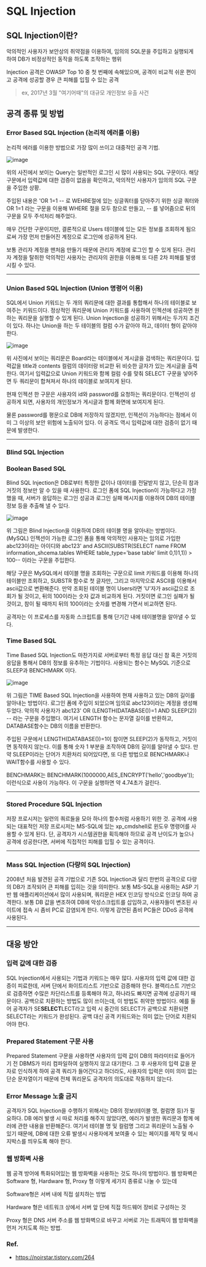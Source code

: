 # SQL Injection

## SQL Injection이란?

 악의적인 사용자가 보안상의 취약점을 이용하여, 임의의 SQL문을 주입하고 실행되게 하여 DB가 비정상적인 동작을 하도록 조작하는 행위
 
 Injection 공격은 OWASP Top 10 중 첫 번째에 속해있으며, 공격이 비교적 쉬운 편이고 공격에 성공할 경우 큰 피해를 입힐 수 있는 공격
 
 > ex, 2017년 3월 "여기어때"의 대규모 개인정보 유출 사건 
 
## 공격 종류 및 방법

### Error Based SQL Injection (논리적 에러를 이용)

 논리적 에러를 이용한 방법으로 가장 많이 쓰이고 대중적인 공격 기법.
 
 ![image](https://user-images.githubusercontent.com/32594290/102340570-0ab53400-3fda-11eb-9a7e-f51d366c083d.png)

 위의 사진에서 보이는 Query는 일반적인 로그인 시 많이 사용되는 SQL 구문이다. 해당 구문에서 입력값에 대한 검증이 없음을 확인하고, 악의적인
 사용자가 임의의 SQL 구문을 주입한 상황.

 주입된 내용은 'OR 1=1 -- 로 WEHRE절에 있는 싱글쿼터를 닫아주기 위한 싱글 쿼터와 OR 1=1 라는 구문을 이용해 WHERE 절을 모두 참으로 만들고,
 -- 를 넣어줌으로 뒤의 구문을 모두 주석처리 해주었다.

 매우 간단한 구문이지만, 결론적으로 Users 테이블에 있는 모든 정보를 조회하게 됨으로써 가장 먼저 만들어진 계정으로 로그인에 성공하게 된다.

 보통 관리자 계정을 맨처음 만들기 때문에 관리자 계정에 로그인 할 수 있게 된다. 관리자 계정을 탈취한 악의적인 사용자는 관리자의 권한을 이용해
 또 다른 2차 피해를 발생시킬 수 있다.

- - -

### Union Based SQL Injection (Union 명령어 이용)

 SQL에서 Union 키워드는 두 개의 쿼리문에 대한 결과를 통합해서 하나의 테이블로 보여주는 키워드이다. 정상적인 쿼리문에 Union 키워드를 사용하여
 인젝션에 성공하면 원하는 쿼리문을 실행할 수 있게 된다. Union Injection을 성공하기 위해서는 두가지 조건이 있다. 하나는 Union을 하는 두 테이블의
 컬럼 수가 같아야 하고, 데이터 형이 같아야 한다.
 
 ![image](https://user-images.githubusercontent.com/32594290/102341031-9e870000-3fda-11eb-86c5-34e97c901818.png)

 위 사진에서 보이는 쿼리문은 Board라는 테이블에서 게시글을 검색하는 쿼리문이다. 입력값을 title과 contents 컬럼의 데이터랑 비교한 뒤
 비슷한 글자가 있는 게시글을 출력한다. 여기서 입력값으로 Union 키워드와 함께 컬럼 수를 맞춰 SELECT 구문을 넣어주면 두 쿼리문이 합쳐져서
 하나의 테이블로 보여지게 된다.
 
 현재 인젝션 한 구문은 사용자의 id와 password를 요청하는 쿼리문이다. 인젝션이 성공하게 되면, 사용자의 개인정보가 게시글과 함께 화면에 보여지게 된다.
 
 물론 password를 평문으로 DB에 저장하지 않겠지만, 인젝션이 가능하다는 점에서 이미 그 이상의 보안 위험에 노출되어 있다. 이 공격도
 역시 입력값에 대한 검증이 없기 때문에 발생한다.
 
 - - -
 
### Blind SQL Injection

 ### Boolean Based SQL

 Blind SQL Injection은 DB로부터 특정한 값이나 데이터를 전달받지 않고, 단순히 참과 거짓의 정보만 알 수 있을 때 사용한다. 로그인 폼에 SQL
 Injection이 가능하다고 가정 했을 때, 서버가 응답하는 로그인 성공과 로그인 실패 메시지를 이용하여 DB의 테이블 정보 등을 추출해 낼 수 있다.
 
 ![image](https://user-images.githubusercontent.com/32594290/102341381-1b19de80-3fdb-11eb-980d-6996c88dddd1.png)

 위 그림은 Blind Injection을 이용하여 DB의 테이블 명을 알아내는 방법이다. (MySQL) 인젝션이 가능한 로그인 폼을 통해 악의적인 사용자는
 임의로 가입한 abc123이라는 아이디와 abc123' and ASCII(SUBSTR(SELECT name FROM information_shcema.tables WHERE table_type='base table'
 limit 0,1)1,1)) > 100-- 이라는 구문을 주입한다.
 
 해당 구문은 MySQL에서 테이블 명을 조회하는 구문으로 limit 키워드를 이용해 하나의 테이블만 조회하고, SUBSTR 함수로 첫 글자만, 그리고
 마지막으로 ASCII를 이용해서 ascii값으로 변환해준다. 만약 조회된 테이블 명이 Users라면 'U'자가 ascii값으로 조회가 될 것이고, 뒤의 100이라는
 숫자 값과 비교하게 된다. 거짓이면 로그인 실패가 될 것이고, 참이 될 때까지 뒤의 100이라는 숫자를 변경해 가면서 비교하면 된다.
 
 공격자는 이 프로세스를 자동화 스크립트를 통해 단기간 내에 테이블명을 알아낼 수 있다.
 
 ### Time Based SQL
 
 Time Based SQL Injection도 마찬가지로 서버로부터 특정 응답 대신 참 혹은 거짓의 응답을 통해서 DB의 정보를 유추하는 기법이다. 사용되는 함수는
 MySQL 기준으로 SLEEP과 BENCHMARK 이다.
 
 ![image](https://user-images.githubusercontent.com/32594290/102341869-d2165a00-3fdb-11eb-8882-39ea26260aab.png)

 위 그림은 TIME Based SQL Injection을 사용하여 현재 사용하고 있는 DB의 길이를 알아내는 방법이다. 로그인 폼에 주입이 되었으며 
 임의로 abc123이라는 계정을 생성해 두었다. 악의적 사용자가 abc123' OR (LENGTH(DATABASE())=1 AND SLEEP(2)) -- 라는 구문을 주입했다.
 여기서 LENGTH 함수는 문자열 길이를 반환하고, DATABASE함수는 DB의 이름을 반환한다.
 
 주입된 구문에서 LENGTH(DATABASE())=1이 참이면 SLEEP(2)가 동작하고, 거짓이면 동작하지 않는다. 이를 통해 숫자 1 부분을 조작하여 DB의 길이를
 알아낼 수 있다. 만약 SLEEP이라는 단어가 치환처리 되어있다면, 또 다른 방법으로 BENCHMARK나 WAIT함수를 사용할 수 있다.
 
 BENCHMARK는 BENCHMARK(1000000,AES_ENCRYPT('hello','goodbye')); 이런식으로 사용이 가능하다. 이 구문을 실행하면 약 4.74초가 걸린다.
 
 - - -

### Stored Procedure SQL Injection

 저장 프로시저는 일련의 쿼르들을 모아 하나의 함수처럼 사용하기 위한 것. 공격에 사용되는 대표적인 저장 프로시저는 MS-SQL에 있는 xp_cmdshell로
 윈도우 명령어를 사용할 수 있게 된다. 단, 공격자가 시스템권한을 획득해야 하므로 공격 난이도가 높으나 공격에 성공한다면, 서버에 직접적인 피해를
 입힐 수 있는 공격이다.
 
 - - -
 
### Mass SQL Injection (다량의 SQL Injection)

 2008년 처음 발견된 공격 기법으로 기존 SQL Injection과 달리 한번의 공격으로 다량의 DB가 조작되어 큰 피해를 입히는 것을 의미한다. 보통 MS-SQL을
 사용하는 ASP 기반 웹 애플리케이션에서 많이 사용되며, 쿼리문은 HEX 인코딩 방식으로 인코딩 하여 공격한다. 보통 DB 값을 변조하여 DB에 악성스크립트를
 삽입하고, 사용자들이 변조된 사이트에 접속 시 좀비 PC로 감염되게 한다. 이렇게 감연된 좀비 PC들은 DDoS 공격에 사용된다.
 
- - -

## 대응 방안

### 입력 값에 대한 검증
 
 SQL Injection에서 사용되는 기법과 키워드는 매우 많다. 사용자의 입력 값에 대한 검증이 피료한데, 서버 단에서 화이트리스트 기반으로 검증해야 한다.
 블랙리스트 기반으로 검증하면 수많은 차단리스트를 등록해야 하고, 하나라도 빠지면 공격에 성공하기 때문이다. 공백으로 치환하는 방법도 많이 쓰이는데,
 이 방법도 취약한 방법이다. 예를 들어 공격자가 SE**SELECT**LECT라고 입력 시 중간의 SELECT가 공백으로 치환되면 SELECT라는 키워드가
 완성된다. 공백 대신 공격 키워드와는 의미 없는 단어로 치환되어야 한다.
 
### Prepared Statement 구문 사용

 Prepared Statement 구문을 사용하면 사용자의 입력 값이 DB의 파라미터로 들어가기 전 DBMS가 미리 컴파일하여 실행하지 않고 대기한다.
 그 후 사용자의 입력 값을 문자로 인식하게 하여 공격 쿼리가 들어간다고 하더라도, 사용자의 입력은 이미 의미 없는 단순 문자열이기 때문에
 전체 쿼리문도 공격자의 의도대로 작동하지 않는다.
 
### Error Message 노출 금지

 공격자가 SQL Injection을 수행하기 위해서는 DB의 정보(테이블 명, 컬럼명 등)가 필요하다. DB 에러 발생 시 따로 처리를 해주지 않았다면, 
 에러가 발생한 쿼리문과 함께 에러에 관한 내용을 반환해준다. 여기서 테이블 명 및 컬럼명 그리고 쿼리문이 노출될 수 있기 때문에, DB에 대한
 오류 발생시 사용자에게 보여줄 수 있는 페이지를 제작 및 메시지박스를 띄우도록 해야 한다.
 
### 웹 방화벽 사용

 웹 공격 방어에 특화되어있는 웹 방화벽을 사용하는 것도 하나의 방법이다. 웹 방화벽은 Software 형, Hardware 형, Proxy 형 이렇게 세가지 종류로
 나눌 수 있는데
 
 Software형은 서버 내에 직접 설치하는 방법
 
 Hardware 형은 네트워크 상에서 서버 앞 단에 직접 하드웨어 장비로 구성하는 것
 
 Proxy 형은 DNS 서버 주소를 웹 방화벽으로 바꾸고 서버로 가는 트래픽이 웹 방화벽을 먼저 거치도록 하는 방법.


### Ref.

 - https://noirstar.tistory.com/264





